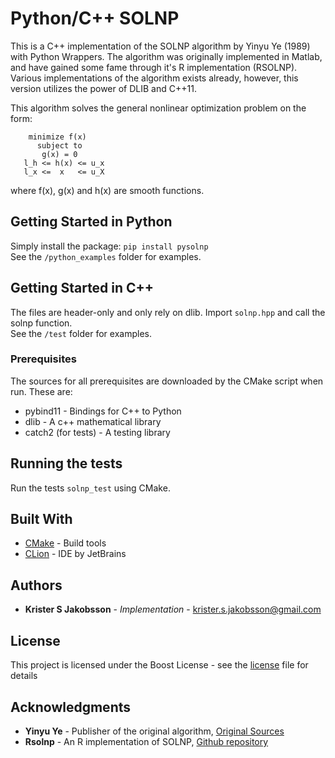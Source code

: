 # Python/C++ SOLNP

This is a C++ implementation of the SOLNP algorithm by Yinyu Ye (1989) with Python Wrappers.
The algorithm was originally implemented in Matlab, and have gained some fame through it's R implementation (RSOLNP).
Various implementations of the algorithm exists already, however, this version utilizes the power of DLIB and C++11.

This algorithm solves the general nonlinear optimization problem on the form:
```
    minimize f(x)
      subject to
       g(x) = 0
   l_h <= h(x) <= u_x
   l_x <=  x   <= u_X
```
where f(x), g(x) and h(x) are smooth functions.

## Getting Started in Python

Simply install the package:
`pip install pysolnp`
<br>
See the `/python_examples` folder for examples.

## Getting Started in C++

The files are header-only and only rely on dlib.
Import `solnp.hpp` and call the solnp function.
<br>
See the `/test` folder for examples.

### Prerequisites

The sources for all prerequisites are downloaded by the CMake script when run.
These are:
- pybind11 - Bindings for C++ to Python
- dlib - A c++ mathematical library
- catch2 (for tests) - A testing library

## Running the tests

Run the tests `solnp_test` using CMake.

## Built With

* [CMake](https://cmake.org/runningcmake/) - Build tools
* [CLion](https://www.jetbrains.com/clion/) - IDE by JetBrains

## Authors

* **Krister S Jakobsson** - *Implementation* - krister.s.jakobsson@gmail.com

## License

This project is licensed under the Boost License - see the [license](LICENSE.md) file for details

## Acknowledgments

* **Yinyu Ye** -  Publisher of the original algorithm,
[Original Sources](https://web.stanford.edu/~yyye/matlab/)
* **Rsolnp** - An R implementation of SOLNP, 
[Github repository](https://github.com/cran/Rsolnp)